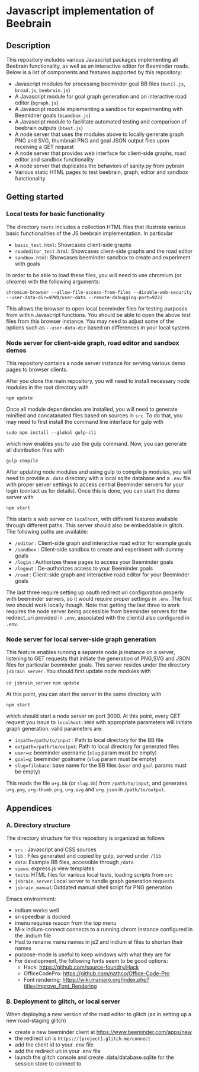 # Javascript implementation of Beebrain

## Description

This repository includes various Javascript packages implementing all
Beebrain functionality, as well as an interactive editor for Beeminder
roads. Below is a list of components and features supported by this
repository:

* Javascript modules for processing beeminder goal BB files (`butil.js`, `broad.js`, `beebrain.js`)
* A Javascript module for goal graph generation and an interactive road editor (`bgraph.js`)
* A Javascript module implementing a sandbox for experimenting with Beemidner goals (`bsandbox.js`)
* A Javascript module to facilitate automated testing and comparison of beebrain outputs (`btest.js`)
* A node server that uses the modules above to locally generate graph PNG and SVG, thumbnail PNG and goal JSON output files upon receiving a GET request
* A node server that provides web interface for client-side graphs, road editor and sandbox functionality
* A node server that duplicates the behaviors of sanity.py from pybrain
* Various static HTML pages to test beebrain, graph, editor and sandbox functionality

## Getting started

### Local tests for basic functionality

The directory `tests` includes a collection HTML files that illustrate
various basic functionalities of the JS beebrain implementation. In
particular

* `basic_test.html`: Showcases client-side graphs
* `roadeditor_test.html`: Showcases client-side graphs and the road editor
* `sandbox.html`: Showcases beeminder sandbox to create and experiment with goals

In order to be able to load these files, you will need to use chromium
(or chrome) with the following arguments:

`chromium-browser --allow-file-access-from-files --disable-web-security --user-data-dir=$PWD/user-data --remote-debugging-port=9222`

This allows the browser to open local beeminder files for testing
purposes from within Javascript functions. You should be able to open
the above test files from this browser instance. You may need to
adjust some of the options such as `--user-data-dir` based on
differences in your local system.

### Node server for client-side graph, road editor and sandbox demos

This repository contains a node server instance for serving
various demo pages to browser clients. 

After you clone the main repository, you will need to install
necessary node modules in the root directory with

`npm update`

Once all module dependencies are installed, you will need to generate
minified and concatanated files based on sources in `src`. To do that,
you may need to first install the command line interface for gulp with

`sudo npm install --global gulp-cli`

which now enables you to use the gulp command. Now, you can generate
all distribution files with

`gulp compile`

After updating node modules and using gulp to compile js modules, you
will need to provide a `.data` directory with a local sqlite database
and a `.env` file with proper server settings to access central
Beeminder servers for your login (contact us for details). Once this
is done, you can start the demo server with

`npm start`

This starts a web server on `localhost`, with different features
available through different paths. This server should also be
embeddable in glitch. The following paths are available:

  * `/editor`  : Client-side graph and interactive road editor for example goals
  * `/sandbox` : Client-side sandbox to create and experiment with dummy goals
  * `/login`   : Authorizes these pages to access your Beeminder goals
  * `/logout`  : De-authorizes access to your Beeminder goals
  * `/road`    : Client-side graph and interactive road editor for your Beeminder goals

The last three require setting up oauth redirect uri configuration
properly with beeminder servers, so it would require proper settings
in `.env`. The first two should work locally though. Note that getting
the last three to work requires the node server being accessible from
beeminder servers for the redirect_uri provided in `.env`, associated
with the clientid also configured in `.env`.

### Node server for local server-side graph generation

This feature enables running a separate node.js instance on a server,
listening to GET requests that initiate the generation of PNG,SVG and
JSON files for particular beeminder goals. This server resides under
the directory `jsbrain_server`. You should first update node modules with

`cd jsbrain_server`
`npm update`

At this point, you can start the server in the same directory with 

`npm start`

which should start a node server on port 3000. At this point, every
GET request you issue to `localhost:3000` with appropriate parameters
will initiate graph generation. valid parameters are:

  * `inpath=/path/to/input` : Path to local directory for the BB file
  * `outpath=/path/to/output`: Path to local directory for generated files
  * `user=u`: beeminder username (`slug` param must be empty)
  * `goal=g`: beeminder goalname (`slug` param must be empty)
  * `slug=filebase`: base name for the BB files (`user` and `goal` params must be empty)
  
This reads the file `u+g.bb` (or `slug.bb`) from `/path/to/input`, and
generates `u+g.png`, `u+g-thumb.png`, `u+g.svg` and `u+g.json` in
`/path/to/output`. 

## Appendices

### A. Directory structure 

The directory structure for this repository is organized as follows

  * `src` : Javascript and CSS sources
  * `lib` : Files generated and copied by gulp, served under `/lib`
  * `data`: Example BB files, accessible through `/data`
  * `views`: express.js view templates
  * `tests`: HTML files for various local tests, loading scripts from `src`
  * `jsbrain_server`:Local server to handle graph generation requests
  * `jsbrain_manual`:Outdated manual shell script for PNG generation
  
Emacs environment:
  * indium works well
  * sr-speedbar is docked
  * imenu requires *rescan* from the top menu
  * M-x indium-connect connects to a running chrom instance configured in the .indium file
  * Had to rename menu names in js2 and indium el files to shorten their names
  * purpose-mode is useful to keep windows with what they are for
  * For development, the following fonts seem to be good options:
    * Hack: https://github.com/source-foundry/Hack
    * OfficeCodePro: https://github.com/nathco/Office-Code-Pro
    * Font rendering: https://wiki.manjaro.org/index.php?title=Improve_Font_Rendering

### B. Deployment to glitch, or local server

When deploying a new version of the road editor to glitch (as in setting up a 
new road-staging glitch)

- create a new beeminder client at https://www.beeminder.com/apps/new
- the redirect uri is `https://[project].glitch.me/connect`
- add the client id to your .env file
- add the redirect uri in your .env file
- launch the glitch console and create .data/database.sqlite for the session store to connect to

